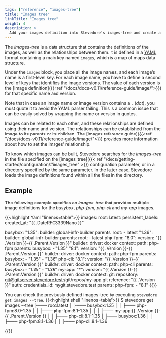 ```yaml
---
tags: ["reference", "images-tree"]
title: "Images tree"
linkTitle: "Images tree"
weight: 4
description: >
  Add your images definition into Stevedore's images-tree and create a relationship among them
---
```


The _images-tree_ is a data structure that contains the definitions of the images, as well as the relationships between them. It is defined in a [YAML](https://en.wikipedia.org/wiki/YAML) format containing a main key named `images`, which is a map of maps data structure.

Under the `images` block, you place all the image names, and each image’s name is a first-level key. For each image name, you have to define a second level of keys that identifies the image versions. The value of each version is the [image definition]({{<ref "/docs/docs-v0.11/reference-guide/image/">}}) for that specific name and version.

Note that in case an image name or image version contains a `.` (_dot_), you must quote it to avoid the YAML parser failing. This is a common issue that can be easily solved by wrapping the name or version in quotes.

Images can be related to each other, and these relationships are defined using their name and version. The relationships can be established from the image to its parents or its children. The [images reference guide]({{<ref "/docs/docs-v0.11/reference-guide/image/">}}) provides more information about how to set the images’ relationship.

To know which images can be built, Stevedore searches for the _images-tree_ in the file specified on the [images_tree]({{< ref "/docs/getting-started/configuration/#images_tree" >}}) configuration parameter, or in a directory specified by the same parameter. In the latter case, Stevedore loads the image definitions found within all the files in the directory. 

## Example
The following example specifies an _images-tree_ that provides multiple image definitions for the _busybox_, _php-fpm_, _php-cli_ and _my-app_ images.

{{<highlight Yaml "linenos=table">}}
images:
  root:
    latest:
      persistent_labels:
        created_at: "{{ .DateRFC3339Nano }}"

  busybox:
    "1.35":
      builder: global-infr-builder
      parents:
        root:
          - latest
    "1.36":
      builder: global-infr-builder
      parents:
        root:
          - latest
  php-fpm:
    "8.0":
      version: "{{ .Version }}-{{ .Parent.Version }}"
      builder:
        driver: docker
        context:
          path: php-fpm
      parents:
        busybox:
          - "1.35"
    "8.1":
      version: "{{ .Version }}-{{ .Parent.Version }}"
      builder:
        driver: docker
        context:
          path: php-fpm
      parents:
        busybox:
          - "1.35"
          - "1.36"
  php-cli:
    "8.1":
      version: "{{ .Version }}-{{ .Parent.Version }}"
      builder:
        driver: docker
        context:
          path: php-cli
      parents:
        busybox:
          - "1.35"
          - "1.36"
  my-app:
    "*":
      version: "{{ .Version }}-{{ .Parent.Version }}"
      builder:
        driver: docker
        context:
          git:
            repository: git@gitserver.stevedore.test:/git/repos/my-app.git
            reference: "{{ .Version }}"
            auth:
              credentials_id: mygit.stevedore.test
      parents:
        php-fpm:
          - "8.1"
{{</highlight>}}

You can check the previously defined images-tree by executing `stevedore get images --tree`.
{{<highlight shell "linenos=table">}}
$ stevedore get images --tree
├─── root:latest
│  ├─── busybox:1.35
│  │  ├─── php-fpm:8.0-1.35
│  │  ├─── php-fpm:8.1-1.35
│  │  │  ├─── my-app:{{ .Version }}-{{ .Parent.Version }}
│  │  ├─── php-cli:8.1-1.35
│  ├─── busybox:1.36
│  │  ├─── php-fpm:8.1-1.36
│  │  ├─── php-cli:8.1-1.36

{{</highlight>}}